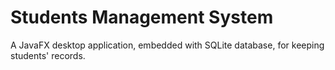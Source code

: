 # Students Management System

A JavaFX desktop application, embedded with SQLite database, for keeping
students' records. 